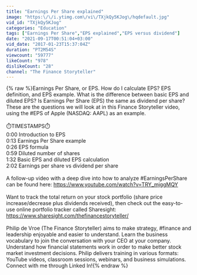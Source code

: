 ```yaml
---
title: "Earnings Per Share explained"
image: "https:\/\/i.ytimg.com\/vi\/TXjkQy5KJog\/hqdefault.jpg"
vid_id: "TXjkQy5KJog"
categories: "Education"
tags: ["Earnings Per Share","EPS explained","EPS versus dividend"]
date: "2021-09-17T00:51:04+03:00"
vid_date: "2017-01-23T15:37:04Z"
duration: "PT2M54S"
viewcount: "59777"
likeCount: "978"
dislikeCount: "28"
channel: "The Finance Storyteller"
---
```

{% raw %}Earnings Per Share, or EPS. How do I calculate EPS? EPS definition, and EPS example. What is the difference between basic EPS and diluted EPS? Is Earnings Per Share (EPS) the same as dividend per share? These are the questions we will look at in this Finance Storyteller video, using the #EPS of Apple (NASDAQ: AAPL) as an example.<br /><br />⏱️TIMESTAMPS⏱️<br />0:00 Introduction to EPS<br />0:13 Earnings Per Share example<br />0:26 EPS formula<br />0:59 Diluted number of shares<br />1:32 Basic EPS and diluted EPS calculation<br />2:02 Earnings per share vs dividend per share<br /><br />A follow-up video with a deep dive into how to analyze #EarningsPerShare can be found here: <a rel="nofollow" target="blank" href="https://www.youtube.com/watch?v=TRY_mjggMQY">https://www.youtube.com/watch?v=TRY_mjggMQY</a><br /><br />Want to track the total return on your stock portfolio (share price increase/decrease plus dividends received), then check out the easy-to-use online portfolio tracker called Sharesight: <a rel="nofollow" target="blank" href="https://www.sharesight.com/thefinancestoryteller/">https://www.sharesight.com/thefinancestoryteller/</a><br /><br />Philip de Vroe (The Finance Storyteller) aims to make strategy, #finance and leadership enjoyable and easier to understand. Learn the business vocabulary to join the conversation with your CEO at your company. Understand how financial statements work in order to make better stock market investment decisions. Philip delivers training in various formats: YouTube videos, classroom sessions, webinars, and business simulations. Connect with me through Linked In!{% endraw %}
